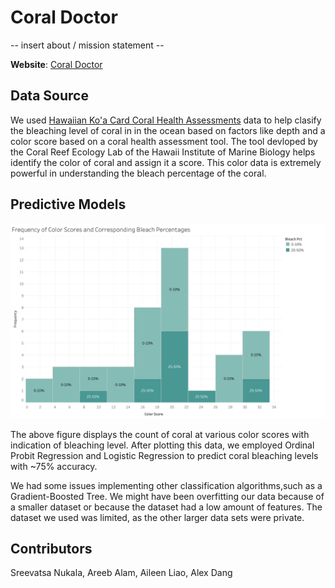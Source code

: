# Coral Doctor

-- insert about / mission statement --

**Website**: [Coral Doctor](https://tropylium.github.io/coral_doctor/)

## Data Source

We used [Hawaiian Ko'a Card Coral Health Assessments](https://data.noaa.gov/dataset/dataset/hawaiian-koa-card-coral-health-assessments1) data to help clasify the bleaching level of coral in in the ocean based on factors like depth and a color score based on a 
coral health assessment tool. The tool devloped by the Coral Reef Ecology Lab of the Hawaii Institute of Marine Biology helps identify the color of coral
and assign it a score. This color data is extremely powerful in understanding the bleach percentage of the coral.

## Predictive Models

![Color and Bleaching Percentage](bleach_pct_prediction/color_bleach_pct.png?raw=true "Title")

The above figure displays the count of coral at various color scores with indication of bleaching level. After plotting this data, we employed Ordinal
Probit Regression and Logistic Regression to predict coral bleaching levels with ~75% accuracy. 

We had some issues implementing other classification algorithms,such as a Gradient-Boosted Tree. We might have been overfitting our data because of a 
smaller dataset or because the dataset had a low amount of features. The dataset we used was limited, as the other larger data sets were private.

## Contributors

Sreevatsa Nukala, Areeb Alam, Aileen Liao, Alex Dang
